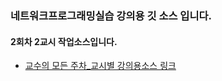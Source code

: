 ### 네트워크프로그래밍실습 강의용 깃 소스 입니다.
#### 2회차 2교시 작업소스입니다.
- [교수의 모든 주차_교시별 강의용소스 링크](https://github.com/miniplugin/kimilguk-boot3/branches/all)
